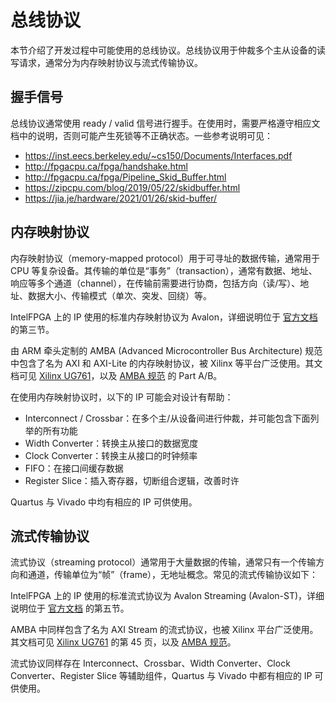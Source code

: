 # 总线协议

本节介绍了开发过程中可能使用的总线协议。总线协议用于仲裁多个主从设备的读写请求，通常分为内存映射协议与流式传输协议。

## 握手信号

总线协议通常使用 ready / valid 信号进行握手。在使用时，需要严格遵守相应文档中的说明，否则可能产生死锁等不正确状态。一些参考说明可见：

* <https://inst.eecs.berkeley.edu/~cs150/Documents/Interfaces.pdf>
* <http://fpgacpu.ca/fpga/handshake.html>
* <http://fpgacpu.ca/fpga/Pipeline_Skid_Buffer.html>
* <https://zipcpu.com/blog/2019/05/22/skidbuffer.html>
* <https://jia.je/hardware/2021/01/26/skid-buffer/>


## 内存映射协议

内存映射协议（memory-mapped protocol）用于可寻址的数据传输，通常用于 CPU 等复杂设备。其传输的单位是“事务”（transaction），通常有数据、地址、响应等多个通道（channel），在传输前需要进行协商，包括方向（读/写）、地址、数据大小、传输模式（单次、突发、回绕）等。

IntelFPGA 上的 IP 使用的标准内存映射协议为 Avalon，详细说明位于 [官方文档](https://www.intel.com/content/dam/www/programmable/us/en/pdfs/literature/manual/mnl_avalon_spec.pdf) 的第三节。

由 ARM 牵头定制的 AMBA (Advanced Microcontroller Bus Architecture) 规范中包含了名为 AXI 和 AXI-Lite 的内存映射协议，被 Xilinx 等平台广泛使用。其文档可见 [Xilinx UG761](https://www.xilinx.com/support/documentation/ip_documentation/ug761_axi_reference_guide.pdf)，以及 [AMBA 规范](https://developer.arm.com/documentation/ihi0022/hc) 的 Part A/B。

在使用内存映射协议时，以下的 IP 可能会对设计有帮助：

* Interconnect / Crossbar：在多个主/从设备间进行仲裁，并可能包含下面列举的所有功能
* Width Converter：转换主从接口的数据宽度
* Clock Converter：转换主从接口的时钟频率
* FIFO：在接口间缓存数据
* Register Slice：插入寄存器，切断组合逻辑，改善时许

Quartus 与 Vivado 中均有相应的 IP 可供使用。

## 流式传输协议

流式协议（streaming protocol）通常用于大量数据的传输，通常只有一个传输方向和通道，传输单位为“帧”（frame），无地址概念。常见的流式传输协议如下：

IntelFPGA 上的 IP 使用的标准流式协议为 Avalon Streaming (Avalon-ST)，详细说明位于 [官方文档](https://www.intel.com/content/dam/www/programmable/us/en/pdfs/literature/manual/mnl_avalon_spec.pdf) 的第五节。

AMBA 中同样包含了名为 AXI Stream 的流式协议，也被 Xilinx 平台广泛使用。其文档可见 [Xilinx UG761](https://www.xilinx.com/support/documentation/ip_documentation/ug761_axi_reference_guide.pdf) 的第 45 页，以及 [AMBA 规范](https://developer.arm.com/documentation/ihi0051/a/Introduction/About-the-AXI4-Stream-protocol)。

流式协议同样存在 Interconnect、Crossbar、Width Converter、Clock Converter、Register Slice 等辅助组件，Quartus 与 Vivado 中都有相应的 IP 可供使用。
